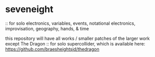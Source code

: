 # seveneight
:: for solo electronics, variables, events, notational electronics, improvisation, geography, hands, &amp; time

this repository will have all works / smaller patches of the larger work except The Dragon :: for solo supercollider, which is available here: https://github.com/braesheightsjd/thedragon 
